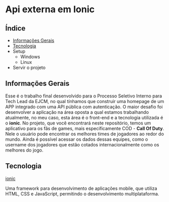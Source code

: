 # Api externa em Ionic 

## Índice

- [Informações Gerais](#informações-gerais)
- [Tecnologia](#tecnologia)
- Setup
  - Windows
  - Linux
- Servir o projeto

## Informações Gerais

Esse é o trabalho final desenvolvido para o Processo Seletivo Interno para Tech Lead da EJCM, no qual tínhamos que construir uma homepage de um APP integrado com uma API pública com autenticação. O maior desafio foi desenvolver a aplicação na área oposta a qual estamos trabalhando atualmente, no meu caso, esta área é o front-end e a tecnologia utilizada é o **ionic**.
No projeto, que você encontrará neste repositório, temos um aplicativo para os fãs de games, mais especificamente COD - **Call Of Duty**. Nele o usuário pode encontrar os melhores times de jogadores ao redor do mundo. Ainda é possível acessar os dados dessas equipes, como o username dos jogadores que estão cotados internacionalmente como os melhores do jogo. 

## Tecnologia

[ionic](https://ionicframework.com/)

Uma framework para desenvolvimento de aplicações mobile, que utiliza HTML, CSS e JavaScript, permitindo o desenvolvimento multiplataforma.

